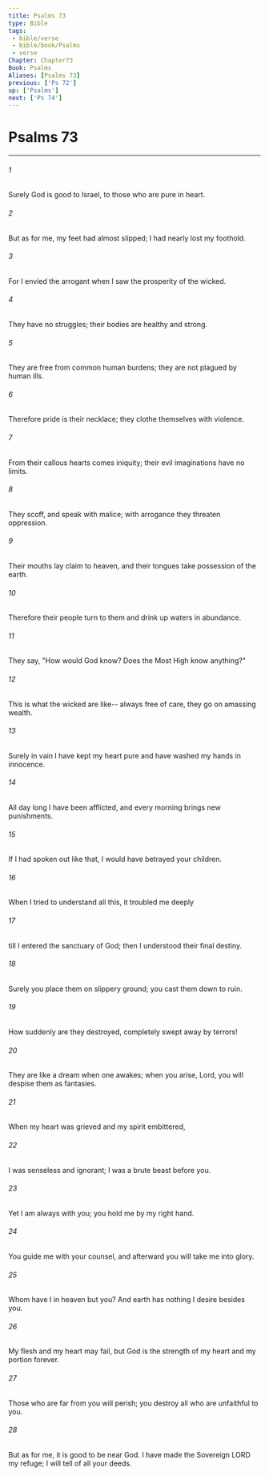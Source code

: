 ```yaml
---
title: Psalms 73
type: Bible
tags:
 - bible/verse
 - bible/book/Psalms
 - verse
Chapter: Chapter73
Book: Psalms
Aliases: [Psalms 73]
previous: ['Ps 72']
up: ['Psalms']
next: ['Ps 74']
---
```

# Psalms 73

***


###### 1 
Surely God is good to Israel, to those who are pure in heart. 

###### 2 
But as for me, my feet had almost slipped; I had nearly lost my foothold. 

###### 3 
For I envied the arrogant when I saw the prosperity of the wicked. 

###### 4 
They have no struggles; their bodies are healthy and strong. 

###### 5 
They are free from common human burdens; they are not plagued by human ills. 

###### 6 
Therefore pride is their necklace; they clothe themselves with violence. 

###### 7 
From their callous hearts comes iniquity; their evil imaginations have no limits. 

###### 8 
They scoff, and speak with malice; with arrogance they threaten oppression. 

###### 9 
Their mouths lay claim to heaven, and their tongues take possession of the earth. 

###### 10 
Therefore their people turn to them and drink up waters in abundance. 

###### 11 
They say, "How would God know? Does the Most High know anything?" 

###### 12 
This is what the wicked are like-- always free of care, they go on amassing wealth. 

###### 13 
Surely in vain I have kept my heart pure and have washed my hands in innocence. 

###### 14 
All day long I have been afflicted, and every morning brings new punishments. 

###### 15 
If I had spoken out like that, I would have betrayed your children. 

###### 16 
When I tried to understand all this, it troubled me deeply 

###### 17 
till I entered the sanctuary of God; then I understood their final destiny. 

###### 18 
Surely you place them on slippery ground; you cast them down to ruin. 

###### 19 
How suddenly are they destroyed, completely swept away by terrors! 

###### 20 
They are like a dream when one awakes; when you arise, Lord, you will despise them as fantasies. 

###### 21 
When my heart was grieved and my spirit embittered, 

###### 22 
I was senseless and ignorant; I was a brute beast before you. 

###### 23 
Yet I am always with you; you hold me by my right hand. 

###### 24 
You guide me with your counsel, and afterward you will take me into glory. 

###### 25 
Whom have I in heaven but you? And earth has nothing I desire besides you. 

###### 26 
My flesh and my heart may fail, but God is the strength of my heart and my portion forever. 

###### 27 
Those who are far from you will perish; you destroy all who are unfaithful to you. 

###### 28 
But as for me, it is good to be near God. I have made the Sovereign LORD my refuge; I will tell of all your deeds. 
